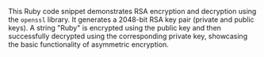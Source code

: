 This Ruby code snippet demonstrates RSA encryption and decryption using the `openssl` library. It generates a 2048-bit RSA key pair (private and public keys).  A string "Ruby" is encrypted using the public key and then successfully decrypted using the corresponding private key, showcasing the basic functionality of asymmetric encryption.